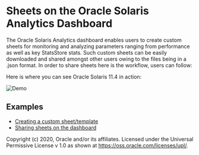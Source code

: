 #  Sheets on the Oracle Solaris Analytics Dashboard

The Oracle Solaris Analytics dashboard enables users to create custom sheets for monitoring and analyzing parameters ranging from performance as well as key StatsStore stats. Such custom sheets can be easily downloaded and shared amongst other users owing to the files being in a .json format. In order to share sheets here is the workflow, users can follow:

Here is where you can see Oracle Solaris 11.4 in action: 


![Demo](/StatsStore_WebUI/Images/WebUI.gif)


## Examples

- [Creating a custom sheet/template](Creating_Sheets)
- [Sharing sheets on the dashboard](Sharing_Sheets)









Copyright (c) 2020, Oracle and/or its affiliates.
 Licensed under the Universal Permissive License v 1.0 as shown at <https://oss.oracle.com/licenses/upl/>.
